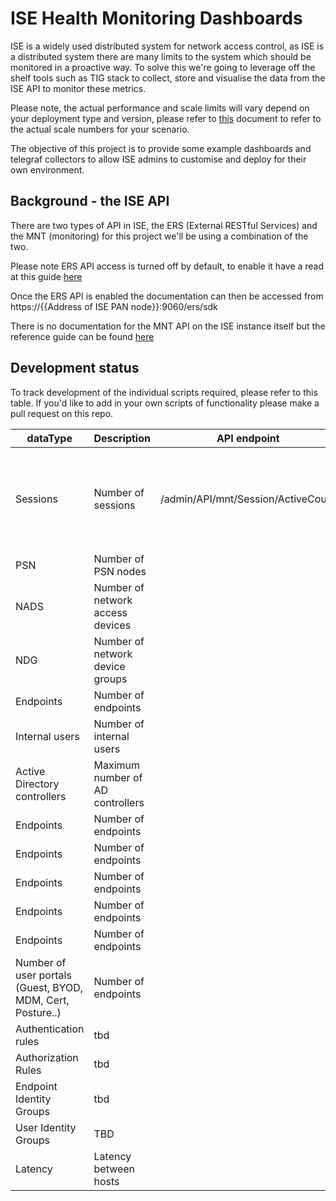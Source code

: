 # ISE Health Monitoring Dashboards

ISE is a widely used distributed system for network access control, as ISE is a distributed system there are many limits to the system which should be monitored in a proactive way. To solve this we're going to leverage off the shelf tools such as TIG stack to collect, store and visualise the data from the ISE API to monitor these metrics.

Please note, the actual performance and scale limits will vary depend on your deployment type and version, please refer to [this](https://community.cisco.com/t5/security-documents/ise-performance-amp-scale/ta-p/3642148#toc-hId-1185499862) document to refer to the actual scale numbers for your scenario.

The objective of this project is to provide some example dashboards and telegraf collectors to allow ISE admins to customise and deploy for their own environment.

## Background - the ISE API

There are two types of API in ISE, the ERS (External RESTful Services) and the MNT (monitoring) for this project we'll be using a combination of the two. 

Please note ERS API access is turned off by default, to enable it have a read at this guide [here](https://community.cisco.com/t5/security-documents/ise-ers-api-examples/ta-p/3622623) 

Once the ERS API is enabled the documentation can then be accessed from https://{{Address of ISE PAN node}}:9060/ers/sdk

There is no documentation for the MNT API on the ISE instance itself but the reference guide can be found [here](https://www.cisco.com/c/en/us/td/docs/security/ise/2-0/api_ref_guide/api_ref_book/ise_api_ref_ch1.html)

## Development status

To track development of the individual scripts required, please refer to this table. If you'd like to add in your own scripts of functionality please make a pull request on this repo.

| dataType | Description         | API endpoint                       | Complete | Limit (2.6)                                                  |
|----------|---------------------|------------------------------------|----------|--------------------------------------------------------------|
| Sessions | Number of sessions  | /admin/API/mnt/Session/ActiveCount | 🔴        | 2,000,000 - 3695 as PAN and MnT 500,000 -3595 as PAN and MnT |
| PSN      | Number of PSN nodes |                                    | 🔴        | 50                                                           |
| NADS     | Number of network access devices |                                    | 🔴         |                                                              |
| NDG      | Number of network device groups |                                    | 🔴         |                                                              |
| Endpoints| Number of endpoints |                                    |🔴          |                                                              |
|  Internal users | Number of internal users |                                    |🔴          | 300,000                                          |
|  Active Directory controllers| Maximum number of AD controllers |                                    |🔴          | 100                                                             |
| Endpoints| Number of endpoints |                                    |🔴          |                                                              |
| Endpoints| Number of endpoints |                                    |🔴          |                                                              |
| Endpoints| Number of endpoints |                                    |🔴          |                                                              |
| Endpoints| Number of endpoints |                                    |🔴          |                                                              |
| Endpoints| Number of endpoints |                                    |🔴          |                                                              |
| Number of user portals (Guest, BYOD, MDM, Cert, Posture..)| Number of endpoints |        |🔴          | 600                                                         |
| Authentication rules| tbd |                                    |🔴          |                                                              |
| Authorization Rules | tbd |                                    |🔴          |                                                              |
| Endpoint Identity Groups | tbd |                                    |🔴          | 1000                                                             |
| User Identity Groups| TBD |                                    |🔴          | 1000                                                             |
| Latency | Latency between hosts |                                    |🔴          | 300ms                                                             |
